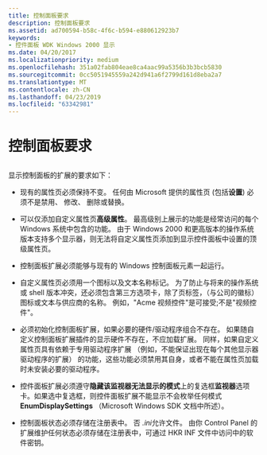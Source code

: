 ```yaml
---
title: 控制面板要求
description: 控制面板要求
ms.assetid: ad700594-b58c-4f6c-b594-e880612923b7
keywords:
- 控件面板 WDK Windows 2000 显示
ms.date: 04/20/2017
ms.localizationpriority: medium
ms.openlocfilehash: 351a02fab804eae8ca4aac99a5356b3b3bcb5830
ms.sourcegitcommit: 0cc5051945559a242d941a6f2799d161d8eba2a7
ms.translationtype: MT
ms.contentlocale: zh-CN
ms.lasthandoff: 04/23/2019
ms.locfileid: "63342981"
---
```

# <a name="control-panel-requirements"></a>控制面板要求


## <span id="ddk_control_panel_requirements_gg"></span><span id="DDK_CONTROL_PANEL_REQUIREMENTS_GG"></span>


显示控制面板的扩展的要求如下：

-   现有的属性页必须保持不变。 任何由 Microsoft 提供的属性页 (包括**设置**) 必须不是禁用、 修改、 删除或替换。

-   可以仅添加自定义属性页**高级属性**。 最高级别上展示的功能是经常访问的每个 Windows 系统中包含的功能。 由于 Windows 2000 和更高版本的操作系统版本支持多个显示器，则无法将自定义属性页添加到显示控件面板中设置的顶级属性页。

-   控制面板扩展必须能够与现有的 Windows 控制面板元素一起运行。

-   自定义属性页必须用一个图标以及文本名称标记。 为了防止与将来的操作系统或 shell 版本冲突，还必须包含第三方选项卡，除了页标签，（与公司的徽标） 图标或文本与供应商的名称。 例如，"Acme 视频控件"是可接受;不是"视频控件"。

-   必须初始化控制面板扩展，如果必要的硬件/驱动程序组合不存在。 如果随自定义控制面板扩展插件的显示硬件不存在，不应加载扩展。 同样，如果自定义属性页具有依赖于专用驱动程序扩展 （例如，不能保证出现在每个其他显示器驱动程序的扩展） 的功能，这些功能必须禁用其自身，或者不能在属性页加载时未安装必要的驱动程序。

-   控件面板扩展必须遵守**隐藏该监视器无法显示的模式**上的复选框**监视器**选项卡。如果选中复选框，则控件面板扩展不能显示不会枚举任何模式**EnumDisplaySettings** （Microsoft Windows SDK 文档中所述）。

-   控制面板状态必须存储在注册表中。 否 *.ini*允许文件。 由你 Control Panel 的扩展维护任何状态必须存储在注册表中，可通过 HKR INF 文件中访问中的软件密钥。

 

 





